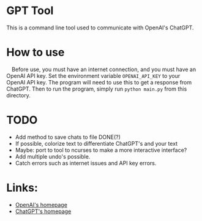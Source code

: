 # GPT Tool

This is a command line tool used to communicate with OpenAI's ChatGPT.

# How to use

&emsp;Before use, you must have an internet connection, and you must have an OpenAI API key. Set the environment variable <code>OPENAI_API_KEY</code> to your OpenAI API key. The program will need to use this to get a response from ChatGPT. Then to run the program, simply run <code>python main.py</code> from this directory.

# TODO

- Add method to save chats to file DONE(?)
- If possible, colorize text to differentiate ChatGPT's and your text
- Maybe: port to tool to ncurses to make a more interactive interface?
- Add multiple undo's possible.
- Catch errors such as internet issues and API key errors.

# Links:

- [OpenAI's homepage](https://openai.com/)
- [ChatGPT's homepage](https://openai.com/blog/chatgpt/)

